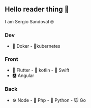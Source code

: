 ## Hello reader thing 👋
I am Sergio Sandoval 🤓
### Dev
- 🐳 Doker - 🐙kubernetes
### Front
- 📱 Flutter - 📱 kotlin - 📱 Swift
- 🅰 Angular
### Back
- ⚙ Node - 🐘 Php - 🐍 Python - 🐭 Go

